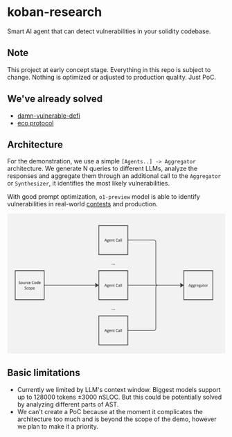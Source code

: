 # koban-research

Smart AI agent that can detect vulnerabilities in your solidity codebase.

## Note
This project at early concept stage. Everything in this repo is subject to change. Nothing is optimized or adjusted to production quality. Just PoC.

## We've already solved
- [damn-vulnerable-defi](https://www.damnvulnerabledefi.xyz/)
- [eco protocol](https://audits.sherlock.xyz/contests/80?filter=results)

## Architecture
For the demonstration, we use a simple `[Agents..] -> Aggregator` architecture. We generate N queries to different LLMs, analyze the responses and aggregate them through an additional call to the `Aggregator` or `Synthesizer`, it identifies the most likely vulnerabilities.

With good prompt optimization, `o1-preview` model is able to identify vulnerabilities in real-world [contests](./reports/eco-protocol/) and production.

![Architecture](./assets/arch.jpg)

## Basic limitations
- Currently we limited by LLM's context window. Biggest models support up to 128000 tokens ±3000 nSLOC. But this could be potentially solved by analyzing different parts of AST.
- We can't create a PoC because at the moment it complicates the architecture too much and is beyond the scope of the demo, however we plan to make it a priority.